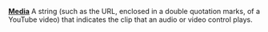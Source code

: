 [**Media**](properties-audio-video.md) A string (such as the URL, enclosed in a double quotation marks, of a YouTube video) that indicates the clip that an audio or video control plays.
